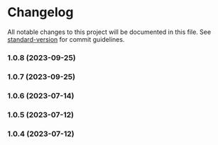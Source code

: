 # Changelog

All notable changes to this project will be documented in this file. See [standard-version](https://github.com/conventional-changelog/standard-version) for commit guidelines.

### 1.0.8 (2023-09-25)

### 1.0.7 (2023-09-25)

### 1.0.6 (2023-07-14)

### 1.0.5 (2023-07-12)

### 1.0.4 (2023-07-12)
